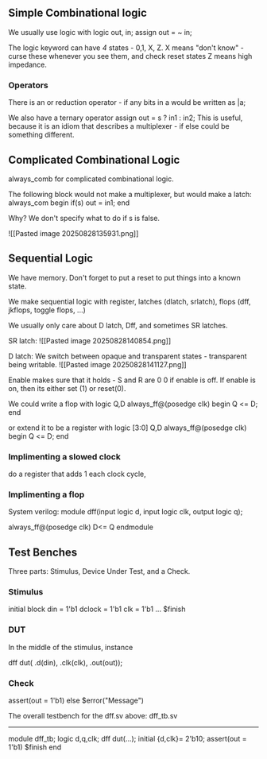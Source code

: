 
## Simple Combinational  logic
We usually use logic with
logic out, in;
assign out = ~ in; 

 The logic keyword can have *4* states - 0,1, X, Z.
 X means "don't know" - curse these whenever you see them, and check reset states
 Z means high impedance. 

### Operators
There is an or reduction operator - if any bits in a would be written as
|a;

We also have a ternary operator
assign out = s ? in1 : in2;
This is useful, because it is an idiom that describes a multiplexer - if else could be something different. 


## Complicated Combinational Logic
always_comb for complicated combinational logic.

The following block would not make a multiplexer, but would make a latch:
always_com begin
	if(s) out = in1;
end

Why? We don't specify what to do if s is false.



![[Pasted image 20250828135931.png]]

## Sequential Logic
We have memory. Don't forget to put a reset to put things into a known state.

We make sequential logic with
register, latches (dlatch, srlatch), flops (dff, jkflops, toggle flops, ...)

We usually only care about D latch, Dff, and sometimes SR latches.

SR latch:
![[Pasted image 20250828140854.png]]


D latch:
We switch between opaque and transparent states - transparent being writable.
![[Pasted image 20250828141127.png]]

Enable makes sure that it holds - S and R are 0 0 if enable is off.
If enable is on, then its either set (1) or reset(0). 

We could write a flop with
logic Q,D
always_ff@(posedge clk) begin
	Q <= D;
end

or extend it to be a register with
logic [3:0] Q,D
always_ff@(posedge clk) begin
	Q <= D;
end


### Implimenting a slowed clock
do a register that adds 1 each clock cycle,  




### Implimenting a flop
System verilog:
module dff(input logic d, input logic clk, output logic q);

always_ff@(posedge clk)
	D<= Q
endmodule

## Test Benches
Three parts:
Stimulus, Device Under Test, and a Check.

### Stimulus
initial block
din = 1'b1
dclock = 1'b1
clk = 1'b1
...
$finish

### DUT
In the middle of the stimulus,
instance 

dff dut( .d(din), .clk(clk), .out(out));
### Check
assert(out = 1'b1) else $error("Message")

The overall testbench for the dff.sv above:
dff_tb.sv
___________
module dff_tb;
	logic d,q,clk;
	dff dut(...);
	initial 
	{d,clk}= 2'b10;
	assert(out = 1'b1) $finish
end
	
	


